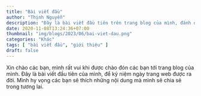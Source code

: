 ```yaml
---
title: "Bài viết đầu"
author: "Thịnh Nguyễn"
description: "Đây là bài viết đầu tiên trên trang blog của mình, đánh dấu thời điểm trang web được ra mắt"
date: 2020-11-08T13:24:36+07:00
thumbnail: "img/blogs/2023/06/bai-viet-dau.png"
categories: "Khác"
tags: [ "bài viết đầu", "giới thiệu" ]
draft: false
---
```


Xin chào các bạn,
mình rất vui khi được chào đón các bạn tới trang blog của mình.
Đây là bài viết đầu tiên của mình, để kỷ niệm ngày trang web được ra đời.
Mình hy vọng các bạn sẽ thích những nội dung mà mình sẽ chia sẻ trong tương lai.
